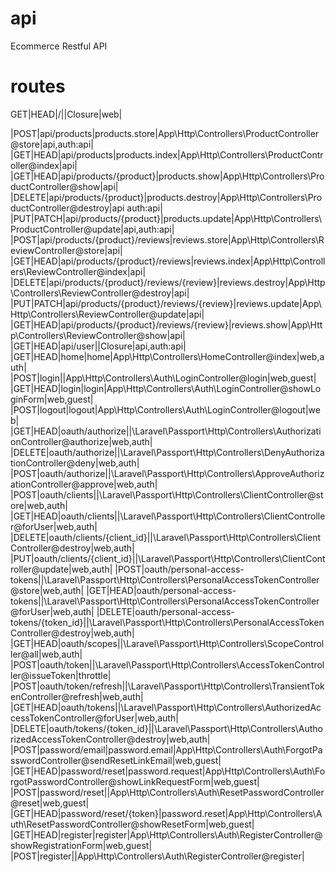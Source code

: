 # api
Ecommerce Restful API

# routes
 GET|HEAD|/||Closure|web|

|POST|api/products|products.store|App\Http\Controllers\ProductController@store|api,auth:api|
|GET|HEAD|api/products|products.index|App\Http\Controllers\ProductController@index|api|
|GET|HEAD|api/products/{product}|products.show|App\Http\Controllers\ProductController@show|api|
|DELETE|api/products/{product}|products.destroy|App\Http\Controllers\ProductController@destroy|api auth:api|
|PUT|PATCH|api/products/{product}|products.update|App\Http\Controllers\ProductController@update|api,auth:api|
|POST|api/products/{product}/reviews|reviews.store|App\Http\Controllers\ReviewController@store|api|
|GET|HEAD|api/products/{product}/reviews|reviews.index|App\Http\Controllers\ReviewController@index|api|
|DELETE|api/products/{product}/reviews/{review}|reviews.destroy|App\Http\Controllers\ReviewController@destroy|api|
|PUT|PATCH|api/products/{product}/reviews/{review}|reviews.update|App\Http\Controllers\ReviewController@update|api|
|GET|HEAD|api/products/{product}/reviews/{review}|reviews.show|App\Http\Controllers\ReviewController@show|api|
|GET|HEAD|api/user||Closure|api,auth:api|
|GET|HEAD|home|home|App\Http\Controllers\HomeController@index|web,auth|
|POST|login||App\Http\Controllers\Auth\LoginController@login|web,guest|
|GET|HEAD|login|login|App\Http\Controllers\Auth\LoginController@showLoginForm|web,guest|
|POST|logout|logout|App\Http\Controllers\Auth\LoginController@logout|web|
|GET|HEAD|oauth/authorize||\Laravel\Passport\Http\Controllers\AuthorizationController@authorize|web,auth|
|DELETE|oauth/authorize||\Laravel\Passport\Http\Controllers\DenyAuthorizationController@deny|web,auth|
|POST|oauth/authorize||\Laravel\Passport\Http\Controllers\ApproveAuthorizationController@approve|web,auth|
|POST|oauth/clients||\Laravel\Passport\Http\Controllers\ClientController@store|web,auth|
|GET|HEAD|oauth/clients||\Laravel\Passport\Http\Controllers\ClientController@forUser|web,auth|
|DELETE|oauth/clients/{client_id}||\Laravel\Passport\Http\Controllers\ClientController@destroy|web,auth|
|PUT|oauth/clients/{client_id}||\Laravel\Passport\Http\Controllers\ClientController@update|web,auth|
|POST|oauth/personal-access-tokens||\Laravel\Passport\Http\Controllers\PersonalAccessTokenController@store|web,auth|
|GET|HEAD|oauth/personal-access-tokens||\Laravel\Passport\Http\Controllers\PersonalAccessTokenController@forUser|web,auth|
|DELETE|oauth/personal-access-tokens/{token_id}||\Laravel\Passport\Http\Controllers\PersonalAccessTokenController@destroy|web,auth|
|GET|HEAD|oauth/scopes||\Laravel\Passport\Http\Controllers\ScopeController@all|web,auth|
|POST|oauth/token||\Laravel\Passport\Http\Controllers\AccessTokenController@issueToken|throttle|
|POST|oauth/token/refresh||\Laravel\Passport\Http\Controllers\TransientTokenController@refresh|web,auth|
|GET|HEAD|oauth/tokens||\Laravel\Passport\Http\Controllers\AuthorizedAccessTokenController@forUser|web,auth|
|DELETE|oauth/tokens/{token_id}||\Laravel\Passport\Http\Controllers\AuthorizedAccessTokenController@destroy|web,auth|
|POST|password/email|password.email|App\Http\Controllers\Auth\ForgotPasswordController@sendResetLinkEmail|web,guest|
|GET|HEAD|password/reset|password.request|App\Http\Controllers\Auth\ForgotPasswordController@showLinkRequestForm|web,guest|
|POST|password/reset||App\Http\Controllers\Auth\ResetPasswordController@reset|web,guest|
|GET|HEAD|password/reset/{token}|password.reset|App\Http\Controllers\Auth\ResetPasswordController@showResetForm|web,guest|
|GET|HEAD|register|register|App\Http\Controllers\Auth\RegisterController@showRegistrationForm|web,guest|
|POST|register||App\Http\Controllers\Auth\RegisterController@register|
